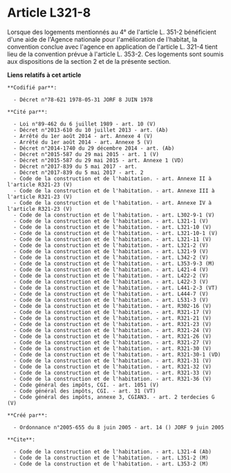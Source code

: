 # Article L321-8

Lorsque des logements mentionnés au 4° de l'article L. 351-2 bénéficient d'une aide de l'Agence nationale pour l'amélioration
de l'habitat, la convention conclue avec l'agence en application de l'article L. 321-4 tient lieu de la convention prévue à
l'article L. 353-2. Ces logements sont soumis aux dispositions de la section 2 et de la présente section.

**Liens relatifs à cet article**

	**Codifié par**:

	  - Décret n°78-621 1978-05-31 JORF 8 JUIN 1978

	**Cité par**:

	  - Loi n°89-462 du 6 juillet 1989 - art. 10 (V)
	  - Décret n°2013-610 du 10 juillet 2013 - art. (Ab)
	  - Arrêté du 1er août 2014 - art. Annexe 4 (V)
	  - Arrêté du 1er août 2014 - art. Annexe 5 (V)
	  - Décret n°2014-1740 du 29 décembre 2014 - art. (Ab)
	  - Décret n°2015-587 du 29 mai 2015 - art. 1 (V)
	  - Décret n°2015-587 du 29 mai 2015 - art. Annexe 1 (VD)
	  - Décret n°2017-839 du 5 mai 2017 - art.
	  - Décret n°2017-839 du 5 mai 2017 - art. 2
	  - Code de la construction et de l'habitation. - art. Annexe II à l'article R321-23 (V)
	  - Code de la construction et de l'habitation. - art. Annexe III à l'article R321-23 (V)
	  - Code de la construction et de l'habitation. - art. Annexe IV à l'article R321-23 (V)
	  - Code de la construction et de l'habitation. - art. L302-9-1 (V)
	  - Code de la construction et de l'habitation. - art. L321-1 (V)
	  - Code de la construction et de l'habitation. - art. L321-10 (V)
	  - Code de la construction et de l'habitation. - art. L321-10-1 (V)
	  - Code de la construction et de l'habitation. - art. L321-11 (V)
	  - Code de la construction et de l'habitation. - art. L321-2 (V)
	  - Code de la construction et de l'habitation. - art. L321-9 (V)
	  - Code de la construction et de l'habitation. - art. L342-2 (V)
	  - Code de la construction et de l'habitation. - art. L353-9-3 (M)
	  - Code de la construction et de l'habitation. - art. L421-4 (V)
	  - Code de la construction et de l'habitation. - art. L422-2 (V)
	  - Code de la construction et de l'habitation. - art. L422-3 (V)
	  - Code de la construction et de l'habitation. - art. L441-2-3 (VT)
	  - Code de la construction et de l'habitation. - art. L444-7 (V)
	  - Code de la construction et de l'habitation. - art. L531-3 (V)
	  - Code de la construction et de l'habitation. - art. R302-16 (V)
	  - Code de la construction et de l'habitation. - art. R321-17 (V)
	  - Code de la construction et de l'habitation. - art. R321-21 (V)
	  - Code de la construction et de l'habitation. - art. R321-23 (V)
	  - Code de la construction et de l'habitation. - art. R321-24 (V)
	  - Code de la construction et de l'habitation. - art. R321-26 (V)
	  - Code de la construction et de l'habitation. - art. R321-27 (V)
	  - Code de la construction et de l'habitation. - art. R321-30 (V)
	  - Code de la construction et de l'habitation. - art. R321-30-1 (VD)
	  - Code de la construction et de l'habitation. - art. R321-31 (V)
	  - Code de la construction et de l'habitation. - art. R321-32 (V)
	  - Code de la construction et de l'habitation. - art. R321-33 (V)
	  - Code de la construction et de l'habitation. - art. R321-36 (V)
	  - Code général des impôts, CGI. - art. 1051 (V)
	  - Code général des impôts, CGI. - art. 31 (VT)
	  - Code général des impôts, annexe 3, CGIAN3. - art. 2 terdecies G (V)

	**Créé par**:

	  - Ordonnance n°2005-655 du 8 juin 2005 - art. 14 () JORF 9 juin 2005

	**Cite**:

	  - Code de la construction et de l'habitation. - art. L321-4 (Ab)
	  - Code de la construction et de l'habitation. - art. L351-2 (M)
	  - Code de la construction et de l'habitation. - art. L353-2 (M)
